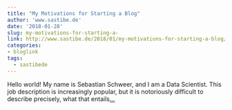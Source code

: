 ```yaml
---
title: "My Motivations for Starting a Blog"
author: 'www.sastibe.de'
date: '2018-01-28'
slug: my-motivations-for-starting-a-
link: http://www.sastibe.de/2018/01/my-motivations-for-starting-a-blog/
categories:
- bloglink
tags:
  - sastibede
---
```


Hello world! My name is Sebastian Schweer, and I am a Data Scientist. This job description is increasingly popular, but it is notoriously difficult to describe precisely, what that entails[... <i class="fas fa-external-link-alt"></i>](http://www.sastibe.de/2018/01/my-motivations-for-starting-a-blog/)

